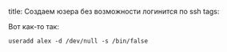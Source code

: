 title: Создаем юзера без возможности логинится по ssh
tags: 

Вот как-то так: 

```
useradd alex -d /dev/null -s /bin/false
```